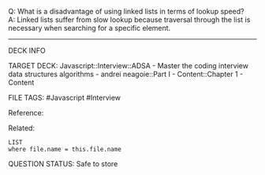 Q: What is a disadvantage of using linked lists in terms of lookup speed?  
A: Linked lists suffer from slow lookup because traversal through the list is necessary when searching for a specific element.
<!--ID: 1693659895646-->

---

DECK INFO

TARGET DECK: Javascript::Interview::ADSA - Master the coding interview data structures algorithms - andrei neagoie::Part I - Content::Chapter 1 - Content

FILE TAGS: #Javascript #Interview

Reference:

Related:

```dataview
LIST
where file.name = this.file.name
```


QUESTION STATUS: Safe to store